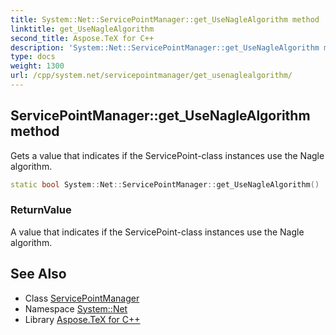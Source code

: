```yaml
---
title: System::Net::ServicePointManager::get_UseNagleAlgorithm method
linktitle: get_UseNagleAlgorithm
second_title: Aspose.TeX for C++
description: 'System::Net::ServicePointManager::get_UseNagleAlgorithm method. Gets a value that indicates if the ServicePoint-class instances use the Nagle algorithm in C++.'
type: docs
weight: 1300
url: /cpp/system.net/servicepointmanager/get_usenaglealgorithm/
---
```

## ServicePointManager::get_UseNagleAlgorithm method


Gets a value that indicates if the ServicePoint-class instances use the Nagle algorithm.

```cpp
static bool System::Net::ServicePointManager::get_UseNagleAlgorithm()
```


### ReturnValue

A value that indicates if the ServicePoint-class instances use the Nagle algorithm.

## See Also

* Class [ServicePointManager](../)
* Namespace [System::Net](../../)
* Library [Aspose.TeX for C++](../../../)
